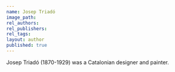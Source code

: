```yaml
---
name: Josep Triadó
image_path:
rel_authors:
rel_publishers:
rel_tags:
layout: author
published: true
---
```


Josep Triadó (1870-1929) was a Catalonian designer and painter.
